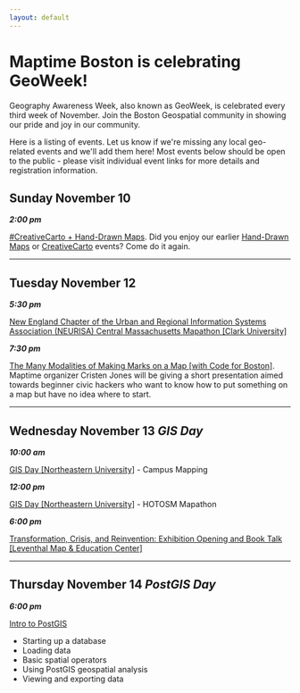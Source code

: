 ```yaml
---
layout: default
---
```


# Maptime Boston is celebrating GeoWeek!

Geography Awareness Week, also known as GeoWeek, is celebrated every third week of November. Join the Boston Geospatial community in showing our pride and joy in our community.

<!-- * [Geography Awareness Week [National Geographic]](https://www.nationalgeographic.org/education/programs/geography-awareness-week/)
* [Open Street Map Geography Awareness Week](https://osmgeoweek.org/)
* [GIS Day Overview [Esri]](https://www.gisday.com/en-us/overview) -->

Here is a listing of events. Let us know if we're missing any local geo-related events and we'll add them here! Most events below should be open to the public - please visit individual event links for more details and registration information.

## Sunday November 10

***<time>2:00 pm</time>***

[#CreativeCarto + Hand-Drawn Maps](https://www.meetup.com/Maptime-Boston/events/266267915/). Did you enjoy our earlier [Hand-Drawn Maps](https://www.meetup.com/Maptime-Boston/events/252982448/) or [CreativeCarto](https://www.meetup.com/Maptime-Boston/events/257862078/) events? Come do it again.

***

## Tuesday November 12

***<time>5:30 pm</time>***

[New England Chapter of the Urban and Regional Information Systems Association (NEURISA) Central Massachusetts Mapathon [Clark University]](http://www.neurisa.org/event-3599060)

***<time>7:30 pm</time>***

[The Many Modalities of Making Marks on a Map [with Code for Boston]](https://www.meetup.com/Maptime-Boston/events/266268078/). Maptime organizer Cristen Jones will be giving a short presentation aimed towards beginner civic hackers who want to know how to put something on a map but have no idea where to start.

***

## Wednesday November 13 _GIS Day_

***<time>10:00 am</time>***

[GIS Day [Northeastern University]](https://web.northeastern.edu/nulab/event/gis-day-2019/) - Campus Mapping

***<time>12:00 pm</time>***

[GIS Day [Northeastern University]](https://northeastern.libcal.com/calendar/snell/MapathonGISDay2019) - HOTOSM Mapathon

***<time>6:00 pm</time>***

[Transformation, Crisis, and Reinvention: Exhibition Opening and Book Talk [Leventhal Map & Education Center]](https://www.leventhalmap.org/event/transformation-crisis-reinvention-exhibition-opening-book-talk/?instance_id=8791)

***

## Thursday November 14 _PostGIS Day_

***<time>6:00 pm</time>***

[Intro to PostGIS](https://www.meetup.com/Maptime-Boston/events/266268145/)

* Starting up a database
* Loading data
* Basic spatial operators
* Using PostGIS geospatial analysis
* Viewing and exporting data
